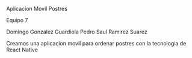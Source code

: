 Aplicacion Movil Postres

Equipo 7

Domingo Gonzalez Guardiola
Pedro Saul Ramirez Suarez

Creamos una aplicacion movil para ordenar postres con la tecnologia de React Native
